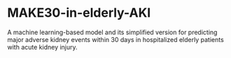 # MAKE30-in-elderly-AKI
A machine learning-based model and its simplified version for predicting major adverse kidney events within 30 days in hospitalized elderly patients with acute kidney injury.
